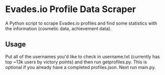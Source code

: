 # Evades.io Profile Data Scraper
A Python script to scrape Evades.io profiles and find some statistics with the information (cosmetic data, achievement data).
## Usage
Put all of the usernames you'd like to check in username.txt (currently has top ~13k users by victory points) and then run getprofiles.py. This is optional if you already have a completed profiles.json. Next run main.py.
